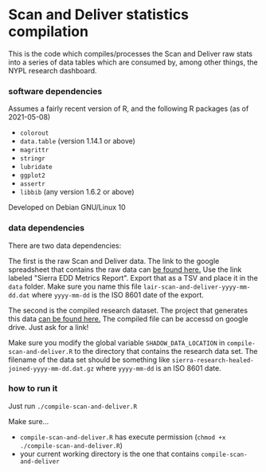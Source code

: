 
# Scan and Deliver statistics compilation

This is the code which compiles/processes the Scan and Deliver
raw stats into a series of data tables which are consumed by,
among other things, the NYPL research dashboard.

### software dependencies

Assumes a fairly recent version of R, and the following R packages
(as of 2021-05-08)

- `colorout`
- `data.table` (version 1.14.1 or above)
- `magrittr`
- `stringr`
- `lubridate`
- `ggplot2`
- `assertr`
- `libbib` (any version 1.6.2 or above)

Developed on Debian GNU/Linux 10

### data dependencies

There are two data dependencies:

The first is the raw Scan and Deliver data.
The link to the google spreadsheet that contains the raw data
can [be found here.]( https://lair.nypl.org/-/departments/library-sites-and-services/research-libraries/scan-and-deliver-staff-resources)
Use the link labeled "Sierra EDD Metrics Report".
Export that as a TSV and place it in the `data` folder.
Make sure you name this file
`lair-scan-and-deliver-yyyy-mm-dd.dat` where `yyyy-mm-dd` is the
ISO 8601 date of the export.


The second is the compiled research dataset.
The project that generates this data
[can be found here.](https://github.com/NYPL/sierra-shadow-dataset)
The compiled file can be accessd on google drive. Just ask for a link!

Make sure you modify the global variable `SHADOW_DATA_LOCATION` in
`compile-scan-and-deliver.R` to the directory that contains the
research data set. The filename of the data set should be
something like `sierra-research-healed-joined-yyyy-mm-dd.dat.gz`
where `yyyy-mm-dd` is an ISO 8601 date.

### how to run it

Just run `./compile-scan-and-deliver.R`

Make sure...
- `compile-scan-and-deliver.R` has execute permission (`chmod +x ./compile-scan-and-deliver.R`)
- your current working directory is the one that contains `compile-scan-and-deliver`


